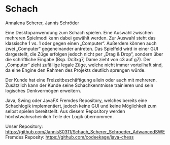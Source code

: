 # Schach

Annalena Scherer, Jannis Schröder

Eine Desktopanwendung zum Schach spielen. Eine Auswahl zwischen mehreren Spielmodi kann dabei gewählt werden. Zur Auswahl steht das klassische 1 vs. 1 oder gegen einen „Computer“. Außerdem können auch zwei „Computer“ gegeneinander antreten. Das Spielfeld wird in einer GUI dargestellt, die Züge erfolgen jedoch nicht per „Drag & Drop“, sondern über die schriftliche Eingabe (Bsp. Dc3xg7, Dame zieht von c3 auf g7). Der „Computer“ zieht zufällige legale Züge, welche nicht immer vorteilhaft sind, da eine Engine den Rahmen des Projekts deutlich sprengen würde. 

Der Kunde hat eine Freizeitbeschäftigung allein oder auch mit mehreren. Zusätzlich kann der Kunde seine Schachkenntnisse trainieren und sein logisches Denkvermögen erweitern. 

Java, Swing oder JavaFX 
  Fremdes Repository, welches bereits eine Schachlogik implementiert, jedoch keine GUI und keine Möglichkeit zum selbst spielen bereitstellt. Aus diesem Repository   werden höchstwahrscheinlich Teile der Logik übernommen.  

Unser Repository: https://github.com/JannisS0311/Schach_Scherer_Schroeder_AdwancedSWE 
Fremdes Reposity:  https://github.com/codeekage/java-chess
